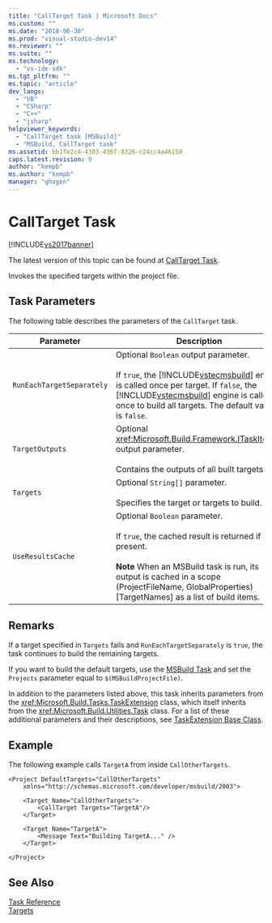 ```yaml
---
title: "CallTarget Task | Microsoft Docs"
ms.custom: ""
ms.date: "2018-06-30"
ms.prod: "visual-studio-dev14"
ms.reviewer: ""
ms.suite: ""
ms.technology: 
  - "vs-ide-sdk"
ms.tgt_pltfrm: ""
ms.topic: "article"
dev_langs: 
  - "VB"
  - "CSharp"
  - "C++"
  - "jsharp"
helpviewer_keywords: 
  - "CallTarget task [MSBuild]"
  - "MSBuild, CallTarget task"
ms.assetid: bb1fe2c4-4383-436f-8326-c24cc4a46150
caps.latest.revision: 9
author: "kempb"
ms.author: "kempb"
manager: "ghogen"
---
```

# CallTarget Task
[!INCLUDE[vs2017banner](../includes/vs2017banner.md)]

The latest version of this topic can be found at [CallTarget Task](https://docs.microsoft.com/visualstudio/msbuild/calltarget-task).  
  
  
Invokes the specified targets within the project file.  
  
## Task Parameters  
 The following table describes the parameters of the `CallTarget` task.  
  
|Parameter|Description|  
|---------------|-----------------|  
|`RunEachTargetSeparately`|Optional `Boolean` output parameter.<br /><br /> If `true`, the [!INCLUDE[vstecmsbuild](../includes/vstecmsbuild-md.md)] engine is called once per target. If `false`, the [!INCLUDE[vstecmsbuild](../includes/vstecmsbuild-md.md)] engine is called once to build all targets. The default value is `false`.|  
|`TargetOutputs`|Optional <xref:Microsoft.Build.Framework.ITaskItem>`[]` output parameter.<br /><br /> Contains the outputs of all built targets.|  
|`Targets`|Optional `String[]` parameter.<br /><br /> Specifies the target or targets to build.|  
|`UseResultsCache`|Optional `Boolean` parameter.<br /><br /> If `true`, the cached result is returned if present.<br /><br /> **Note** When an MSBuild task is run, its output is cached in a scope (ProjectFileName, GlobalProperties)[TargetNames] as a list of build items.|  
  
## Remarks  
 If a target specified in `Targets` fails and `RunEachTargetSeparately` is `true`, the task continues to build the remaining targets.  
  
 If you want to build the default targets, use the [MSBuild Task](../msbuild/msbuild-task.md) and set the `Projects` parameter equal to `$(MSBuildProjectFile)`.  
  
 In addition to the parameters listed above, this task inherits parameters from the <xref:Microsoft.Build.Tasks.TaskExtension> class, which itself inherits from the <xref:Microsoft.Build.Utilities.Task> class. For a list of these additional parameters and their descriptions, see [TaskExtension Base Class](../msbuild/taskextension-base-class.md).  
  
## Example  
 The following example calls `TargetA` from inside `CallOtherTargets`.  
  
```  
<Project DefaultTargets="CallOtherTargets"  
    xmlns="http://schemas.microsoft.com/developer/msbuild/2003">  
  
    <Target Name="CallOtherTargets">  
        <CallTarget Targets="TargetA"/>  
    </Target>  
  
    <Target Name="TargetA">  
        <Message Text="Building TargetA..." />  
    </Target>  
  
</Project>  
```  
  
## See Also  
 [Task Reference](../msbuild/msbuild-task-reference.md)   
 [Targets](../msbuild/msbuild-targets.md)




